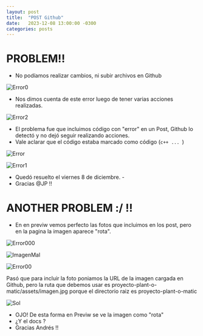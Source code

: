 ```yaml
---
layout: post
title:  "POST Github"
date:   2023-12-08 13:00:00 -0300
categories: posts
---
```


# PROBLEM!!

- No podíamos realizar cambios, ni subir archivos en Github
  
![Error0](/proyecto-plant-o-matic/assets/Error0.jpg)
  
- Nos dimos cuenta de este error luego de tener varias acciones realizadas.
  
![Error2](/proyecto-plant-o-matic/assets/Error2.jpg)

- El problema fue que incluimos código con "error" en un Post, Github lo detectó y no dejó seguir realizando acciones.
- Vale aclarar que el código estaba marcado como código (```c++ ... ```) 

![Error](/proyecto-plant-o-matic/assets/Error.jpg)

![Error1](/proyecto-plant-o-matic/assets/Error1.jpg)

- Quedó resuelto el viernes 8 de diciembre. -
- Gracias @JP !! 

# ANOTHER PROBLEM   :/ !!

- En en previw vemos perfecto las fotos que incluimos en los post, pero en la pagina la imagen aparece "rota".

![Error000](/proyecto-plant-o-matic/assets/Error000.jpg)  

![ImagenMal](/proyecto-plant-o-matic/assets/ImagenMal.jpg)

![Error00](/proyecto-plant-o-matic/assets/Error00.jpg)  

Pasó que para incluir la foto poniamos la URL de la imagen cargada en Github, pero la ruta que debemos usar es proyecto-plant-o-matic/assets/imagen.jpg porque el directorio raiz es proyecto-plant-o-matic

![Sol](/proyecto-plant-o-matic/assets/Sol.jpg)  

- OJO! De esta forma en Previw se ve la imagen como "rota"
- ¿Y el docs ?
- Gracias Andrés !!







